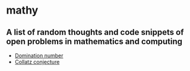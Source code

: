 # mathy

## A list of random thoughts and code snippets of open problems in mathematics and computing
- [Domination number](domination-number)
- [Collatz conjecture](collatz-conjecture)

